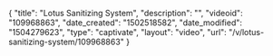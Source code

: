 {
    "title": "Lotus Sanitizing System",
    "description": "",
    "videoid": "109968863",
    "date_created": "1502518582",
    "date_modified": "1504279623",
    "type": "captivate",
    "layout": "video",
    "url": "\/v\/lotus-sanitizing-system\/109968863"
}